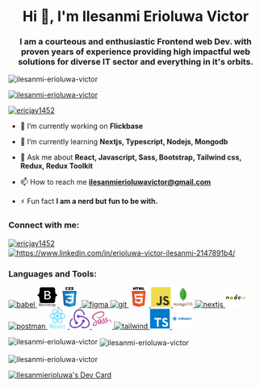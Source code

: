 <h1 align="center">Hi 👋, I'm Ilesanmi Erioluwa Victor</h1>
<h3 align="center">I am a courteous and enthusiastic Frontend web Dev. with proven years of experience providing high impactful web solutions for diverse IT sector and everything in it's orbits.</h3>

<p align="left"> <img src="https://komarev.com/ghpvc/?username=ilesanmi-erioluwa-victor&label=Profile%20views&color=0e75b6&style=flat" alt="ilesanmi-erioluwa-victor" /> </p>

<p align="left"> <a href="https://github.com/ryo-ma/github-profile-trophy"><img src="https://github-profile-trophy.vercel.app/?username=ilesanmi-erioluwa-victor" alt="ilesanmi-erioluwa-victor" /></a> </p>

<p align="left"> <a href="https://twitter.com/ericjay1452" target="blank"><img src="https://img.shields.io/twitter/follow/ericjay1452?logo=twitter&style=for-the-badge" alt="ericjay1452" /></a> </p>

- 🔭 I’m currently working on **Flickbase**

- 🌱 I’m currently learning **Nextjs, Typescript, Nodejs, Mongodb**

- 💬 Ask me about **React, Javascript, Sass, Bootstrap, Tailwind css, Redux, Redux Toolkit**

- 📫 How to reach me **ilesanmierioluwavictor@gmail.com**

- ⚡ Fun fact **I am a nerd but fun to be with.**

<h3 align="left">Connect with me:</h3>
<p align="left">
<a href="https://twitter.com/ericjay1452" target="blank"><img align="center" src="https://raw.githubusercontent.com/rahuldkjain/github-profile-readme-generator/master/src/images/icons/Social/twitter.svg" alt="ericjay1452" height="30" width="40" /></a>
<a href="https://linkedin.com/in/https://www.linkedin.com/in/erioluwa-victor-ilesanmi-2147891b4/" target="blank"><img align="center" src="https://raw.githubusercontent.com/rahuldkjain/github-profile-readme-generator/master/src/images/icons/Social/linked-in-alt.svg" alt="https://www.linkedin.com/in/erioluwa-victor-ilesanmi-2147891b4/" height="30" width="40" /></a>
</p>

<h3 align="left">Languages and Tools:</h3>
<p align="left"> <a href="https://babeljs.io/" target="_blank" rel="noreferrer"> <img src="https://www.vectorlogo.zone/logos/babeljs/babeljs-icon.svg" alt="babel" width="40" height="40"/> </a> <a href="https://getbootstrap.com" target="_blank" rel="noreferrer"> <img src="https://raw.githubusercontent.com/devicons/devicon/master/icons/bootstrap/bootstrap-plain-wordmark.svg" alt="bootstrap" width="40" height="40"/> </a> <a href="https://www.w3schools.com/css/" target="_blank" rel="noreferrer"> <img src="https://raw.githubusercontent.com/devicons/devicon/master/icons/css3/css3-original-wordmark.svg" alt="css3" width="40" height="40"/> </a> <a href="https://www.figma.com/" target="_blank" rel="noreferrer"> <img src="https://www.vectorlogo.zone/logos/figma/figma-icon.svg" alt="figma" width="40" height="40"/> </a> <a href="https://git-scm.com/" target="_blank" rel="noreferrer"> <img src="https://www.vectorlogo.zone/logos/git-scm/git-scm-icon.svg" alt="git" width="40" height="40"/> </a> <a href="https://www.w3.org/html/" target="_blank" rel="noreferrer"> <img src="https://raw.githubusercontent.com/devicons/devicon/master/icons/html5/html5-original-wordmark.svg" alt="html5" width="40" height="40"/> </a> <a href="https://developer.mozilla.org/en-US/docs/Web/JavaScript" target="_blank" rel="noreferrer"> <img src="https://raw.githubusercontent.com/devicons/devicon/master/icons/javascript/javascript-original.svg" alt="javascript" width="40" height="40"/> </a> <a href="https://www.mongodb.com/" target="_blank" rel="noreferrer"> <img src="https://raw.githubusercontent.com/devicons/devicon/master/icons/mongodb/mongodb-original-wordmark.svg" alt="mongodb" width="40" height="40"/> </a> <a href="https://nextjs.org/" target="_blank" rel="noreferrer"> <img src="https://cdn.worldvectorlogo.com/logos/nextjs-2.svg" alt="nextjs" width="40" height="40"/> </a> <a href="https://nodejs.org" target="_blank" rel="noreferrer"> <img src="https://raw.githubusercontent.com/devicons/devicon/master/icons/nodejs/nodejs-original-wordmark.svg" alt="nodejs" width="40" height="40"/> </a> <a href="https://postman.com" target="_blank" rel="noreferrer"> <img src="https://www.vectorlogo.zone/logos/getpostman/getpostman-icon.svg" alt="postman" width="40" height="40"/> </a> <a href="https://reactjs.org/" target="_blank" rel="noreferrer"> <img src="https://raw.githubusercontent.com/devicons/devicon/master/icons/react/react-original-wordmark.svg" alt="react" width="40" height="40"/> </a> <a href="https://redux.js.org" target="_blank" rel="noreferrer"> <img src="https://raw.githubusercontent.com/devicons/devicon/master/icons/redux/redux-original.svg" alt="redux" width="40" height="40"/> </a> <a href="https://sass-lang.com" target="_blank" rel="noreferrer"> <img src="https://raw.githubusercontent.com/devicons/devicon/master/icons/sass/sass-original.svg" alt="sass" width="40" height="40"/> </a> <a href="https://tailwindcss.com/" target="_blank" rel="noreferrer"> <img src="https://www.vectorlogo.zone/logos/tailwindcss/tailwindcss-icon.svg" alt="tailwind" width="40" height="40"/> </a> <a href="https://www.typescriptlang.org/" target="_blank" rel="noreferrer"> <img src="https://raw.githubusercontent.com/devicons/devicon/master/icons/typescript/typescript-original.svg" alt="typescript" width="40" height="40"/> </a> <a href="https://webpack.js.org" target="_blank" rel="noreferrer"> <img src="https://raw.githubusercontent.com/devicons/devicon/d00d0969292a6569d45b06d3f350f463a0107b0d/icons/webpack/webpack-original-wordmark.svg" alt="webpack" width="40" height="40"/> </a> </p>

<p><img align="left" src="https://github-readme-stats.vercel.app/api/top-langs?username=ilesanmi-erioluwa-victor&show_icons=true&locale=en&layout=compact" alt="ilesanmi-erioluwa-victor" /></p>

<p>&nbsp;<img align="center" src="https://github-readme-stats.vercel.app/api?username=ilesanmi-erioluwa-victor&show_icons=true&locale=en" alt="ilesanmi-erioluwa-victor" /></p>

<p>
  <img align="center" src="https://github-readme-streak-stats.herokuapp.com/?user=ilesanmi-erioluwa-victor&" alt="ilesanmi-erioluwa-victor" />
</p>
<p><a href="https://app.daily.dev/Ilesanmi-Erioluwa"><img src="https://api.daily.dev/devcards/6db09f6e7dbf4e8d87b464611035de74.png?r=sli" width="400" alt="Ilesanmierioluwa's Dev Card"/></a></p>
